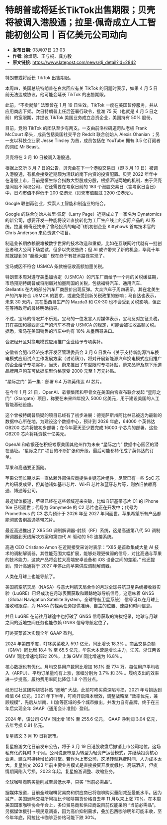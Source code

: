 # 特朗普或将延长TikTok出售期限；贝壳将被调入港股通；拉里·佩奇成立人工智能初创公司丨百亿美元公司动向

- **发布日期**: 03月07日 23:03
- **作者**: 徐煜萌、王与桐、龚方毅
- **原文链接**: https://www.latepost.com/news/dj_detail?id=2842

---

特朗普或将延长 TikTok 出售期限。

本周四，美国总统特朗普在白宫回应有关 TikTok 的问题时表示，如果 4 月 5 日前无法达成协议，他可能会延长 TikTok 的出售期限。

此前，“不卖就禁” 法案曾在 1 月 19 日生效。TikTok 一度在美国暂停服务，并从应用商店下架。次日特朗普上任后签署行政令，批准 75 天（也就是 4 月 5 日之前）的宽限期，并提议 TikTok 美国业务成立合资企业，美国持有 50% 股份。

目前，竞购 TikTok 的团队至少有两支。一支由前洛杉矶道奇队老板 Frank McCourt 牵头，成员包括美国社交平台 Reddit 联合创始人 Alexis Ohanian ；另一支以科技企业家 Jesse Tinsley 为首，成员包括在 YouTube 拥有 3.5 亿订阅者的网红 Mr Beast。

贝壳将在 3 月 10 日被调入港股通。

根据上交所 3 月 7 日的公告，贝壳会在下一个港股交易日（即 3 月 10 日）被调入港股通，有机会接受近期颇为活跃的南下内资的投资配置。贝壳 2022 年年中在港股上市，目前是恒生综合指数大型股成分股，根据沪港两地的机制，由于贝壳是同股不同权公司，它还需要在考察日前的 183 个港股交易日（含考察日当日）中，日均市值不得低于 200 亿港元（贝壳市值超过 2200 亿港元）。

Google 联创再创业，探索人工智能和制造业的结合。

Google 的联合创始人拉里·佩奇（Larry Page）近期成立了一家名为 Dynatomics 的新公司，想要开发一种能将设计直接转化为工厂生产线上的实际产品的 AI 系统。拉里·佩奇还找来了曾经投资的电动飞机初创企业 Kittyhawk 首席技术官的 Chris Anderson 来负责这个项目。

制造业长期依赖很难被数字世界的技术改造和重塑，比如在互联网时代就有一批创业者和大公司下场尝试，但多以失败告终；但 AI 或许带来了新的机会，毕竟十年前就提到的 “超级大脑” 现在终于有技术路径实现了。

宝马或因不符合 USMCA 条款被征收高额加墨关税。

特朗普本周对遵守美墨加协定（USMCA）的汽车厂商给予一个月的关税缓征期，市场预期特朗普或将削弱对加墨两国的关税，包括福特汽车、通用汽车、Stellantis 在内的部分汽车厂商股价出现反弹。大众汽车于周四表示，其在北美生产的汽车符合 USMCA 的要求，或避免受到新关税政策的影响；马自达也表示，未来 30 天内，其在墨西哥生产的 Mazda3 和 CX-30 也不会受到关税影响，但正在等待政府的最终明确指导。

不过，宝马的情况并不乐观。宝马的一位发言人对媒体表示，宝马反对加征关税，其在美国和墨西哥生产的汽车不符合 USMCA 的规定，可能会被征收高额关税。据悉，宝马在美国销售的汽车中约有 10% 从墨西哥进口。

合肥经开区对换电模式应用推广企业给予专项奖补。

安徽省合肥市经济技术开发区管理委员会 3 月 6 日发布《关于支持新能源汽车换电模式应用试点工作发展方案（讨论稿）》，将对开展新能源汽车换电模式应用推广的企业给予专项奖补。当天，蔚来推出了车型限时专项补贴，蔚来品牌及旗下乐道品牌用户购车可依据车型价格享受 2000 元至 1 万元补贴。

“星际之门” 第一集：部署 6.4 万块英伟达 AI 芯片。

在今年 1 月 21 日，OpenAI、软银集团和甲骨文在美国白宫宣布联合发起 “星际之门”（Stargate）项目，称要在未来四年投入 5000 亿美元，用于建设美国的人工智能基础设施。

这个曾被特朗普质疑的项目已经有了初步进展：德克萨斯州阿比林已被选为最新的数据中心所在地，为建设这个数据中心，预计到 2026 年底，64000 个英伟达 GB200 芯片将被初步部署；在今年夏天至少要完成 16000 个芯片的部署。这些 GB200 芯片将耗资数十亿美元。

OpenAI 和软银还在积极考察美国其他州作为未来 “星际之门” 数据中心园区的潜在选址。“星际之门” 项目的不断扩张和升级，最后可能都转化成了英伟达的订单。

苹果和高通要正面刚。

苹果公司长期以来一直依赖外部供应商提供关键芯片组件，尽管已有一些 SoC 芯片的研发成果，但其他诸如基带芯片、Wi-Fi 芯片和蓝牙芯片等，则依旧依赖高通、博通等公司。

最近媒体报道，苹果已经在这些领域迎来突破，比如自研基带芯片 C1 的 iPhone 16e 已经面世；代号为 Ganymede 的 C2 芯片也正在开发中；代号为 Prometheus 的 C3 芯片预计于 2026 年至 2027 年间面世。苹果希望所有产品都能彻底告别高通基带芯片。

最近高通推出了 X85 5G 调制解调器-射频（RF）系统，这是高通第八代 5G 调制解调器到天线解决方案和第四代 AI 驱动的 5G 连接系统。

高通 CEO Cristiano Amon 在近期接受采访时表示：“X85 是首款集成大量 AI 技术的调制解调器，其性能范围大幅扩展，能够处理更微弱的信号，对比高通与苹果的技术能力，这款产品将会拉大高端安卓设备和 iOS 设备之间的差距。” 他还提到，预计高通将于 2027 年停止向苹果供应调制解调器。

人类在月球上也能导航了。

美国航空航天局（NASA）与意大利航天局合作的月球全球导航卫星系统接收器实验（LuGRE）已经成功在月球表面获取和跟踪地球导航信号，这意味着 GNSS（Global Navigation Satellite System，全球导航卫星系统） 信号可以在月球上接收和跟踪，为 NASA 的探索任务提供准确、自主的位置、速度和时间信息。

并且 LuGRE 在前往月球途中也打破了 GNSS 信号获取的海拔纪录，地球与月球之间的近地空间任务也能依赖 GNSS 信号导航定位了。

叮咚买菜首次实现全年 GAAP 盈利。

2024 年第四季度，叮咚买菜收入 59.1 亿元，同比增长 18.3% 。商品交易总额（GMV）同比增 18.4 % 至 65.5 亿元，华东大本营是增长主力，江苏、浙江两省 GMV 同比增速均超过 20%，上海 GMV 同比增速为 16.8% 。

核心数据也有优化。月均交易用户数同比增加 16.1% 至 774 万。每位用户平均收入（ARPU）、平均订单量均有上涨，涨幅分别为 3.7% 和 3% 。履约支出的效率进一步提高，履约费用率同比降低 1.8 个百分点。

经历过社区团购烧钱补贴 “圈地” 大战，此前叮咚买菜深陷亏损，2021 年亏损达到峰值 64 亿元。2021 年下半年，叮咚开启降本增效，调整战略至 “效率优先，兼顾规模”，先后从华南、川渝等区域的多个城市撤出，并发力自有品牌，终于在三年后实现全年 GAAP（通用会计准则）盈利。

2024 年，该公司 GMV 同比增 16% 至 255.6 亿元， GAAP 净利润 3.04 亿元，去年亏损 0.91 亿元。

复星旅文 3 月 19 日将退市。

复星旅游文化日前发布公告，将于 3 月 19 日港股收盘后撤销上市公司地位。这场私有化约耗时 3 个月。公司说退市是为转型为轻资产运营模式，并继续投资核心业务、建立可持续增长的引擎。若作为上市公司，这场转型耗费时间、人力成本太大。复星旅文 2023 年前主要业务模式是直接投资开发度假村、高端酒店，但疫情期间陷入亏损。2023 年起，复星旅游调整、收缩业务。

全球咖啡商购买量削减至最低水平，只买 “当前必需品”。

据媒体报道，目前全球咖啡贸易商和供应商已将咖啡购买量削减至最低水平。因为减产，美国洲际交易所阿拉比卡咖啡期货价格自去年 11 月以来上涨 70%。在本周美国国家咖啡协会年会上，多位贸易商和供应商说目前仅能采购 “当前必需品”。另据媒体援引一项民意调查，因为高价抑制需求，叠加巴西咖啡明年可能丰收，至今年年底，阿拉比卡咖啡豆价格可能下跌 30%。

